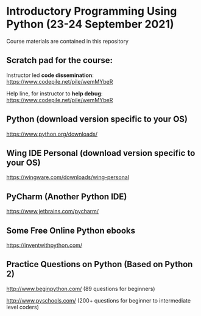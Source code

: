 # Introductory Programming Using Python (23-24 September 2021)

Course materials are contained in this repository

## Scratch pad for the course:
Instructor led **code dissemination**:<br>
https://www.codepile.net/pile/wemMYbeR

Help line, for instructor to **help debug**:<br>
https://www.codepile.net/pile/wemMYbeR


## Python (download version specific to your OS)
https://www.python.org/downloads/

## Wing IDE Personal (download version specific to your OS)
https://wingware.com/downloads/wing-personal

## PyCharm (Another Python IDE)
https://www.jetbrains.com/pycharm/

## Some Free Online Python ebooks
https://inventwithpython.com/

## Practice Questions on Python (Based on Python 2)
http://www.beginpython.com/ (89 questions for beginners)

http://www.pyschools.com/ (200+ questions for beginner to intermediate level coders)
